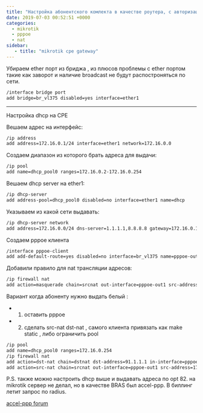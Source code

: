```yaml
---
title: "Настройка абонентского комлекта в качестве роутера, с авторизацией оп PPPoE"
date: 2019-07-03 00:52:51 +0000
categories:
  - mikrotik
  - pppoe
  - nat
sidebar:
   - title: "mikrotik cpe gateway"
---
```


Убираем ether порт из бриджа , из плюсов проблемы с ether портом  такие как заворот и наличие broadcast не будут распостроняться по сети.
```bash
/interface bridge port
add bridge=br_vl375 disabled=yes interface=ether1
```
***
Настройка dhcp на CPE

Вешаем адрес на интерфейс:
```bash
/ip address
add address=172.16.0.1/24 interface=ether1 network=172.16.0.0
```

Создаем диапазон из которого брать адреса  для выдачи:
```bash
/ip pool
add name=dhcp_pool0 ranges=172.16.0.2-172.16.0.254
```
Вешаем dhcp server на ether1:
```bash
/ip dhcp-server
add address-pool=dhcp_pool0 disabled=no interface=ether1 name=dhcp
```
Указываем из какой сети выдавать:
```bash
/ip dhcp-server network
add address=172.16.0.0/24 dns-server=1.1.1.1,8.8.8.8 gateway=172.16.0.1
```
Создаем pppoe клиента  
```bash
/interface pppoe-client
add add-default-route=yes disabled=no interface=br_vl375 name=pppoe-out1 password=admin_test user=admin_test
```
Добавили правило для nat трансляции адресов:
```bash
/ip firewall nat
add action=masquerade chain=srcnat out-interface=pppoe-out1 src-address=172.16.0.0/24
```
Вариант когда абоненту нужно выдать белый :
 - 1) оставить pppoe
 - 2) сделать src-nat dst-nat , самого клиента  привязать как make static , либо ограничить pool
```bash
/ip pool
add name=dhcp_pool0 ranges=172.16.0.254
/ip firewall nat
add action=dst-nat chain=dstnat dst-address=91.1.1.1 in-interface=pppoe-out1 to-addresses=172.16.0.254
add action=src-nat chain=srcnat out-interface=pppoe-out1 src-address=172.16.0.254 to-addresses=91.1.1.1.1
```

P.S. также можно настроить dhcp  выше и  выдавать адреса по opt 82.
на mikrotik сервер не делал, но в качестве BRAS был accel-ppp.  В биллинг летит запрос по radius.

[accel-ppp forum](https://accel-ppp.org/forum/viewtopic.php?f=10&t=2260)

